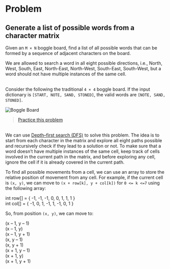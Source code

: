 # Problem

## Generate a list of possible words from a character matrix

Given an `M × N` boggle board, find a list of all possible words that can be formed by a sequence of adjacent characters on the board.

We are allowed to search a word in all eight possible directions, i.e., North, West, South, East, North-East, North-West, South-East, South-West, but a word should not have multiple instances of the same cell.

&#x20;\
Consider the following the traditional `4 × 4` boggle board. If the input dictionary is `[START, NOTE, SAND, STONED]`, the valid words are `[NOTE, SAND, STONED]`.

![Boggle Board](https://www.techiedelight.com/wp-content/uploads/boggle-board.png)

> [Practice this problem](https://techiedelight.com/practice/?problem=BoggleSearch)

&#x20;\
We can use [Depth–first search (DFS)](https://www.techiedelight.com/depth-first-search/) to solve this problem. The idea is to start from each character in the matrix and explore all eight paths possible and recursively check if they lead to a solution or not. To make sure that a word doesn’t have multiple instances of the same cell, keep track of cells involved in the current path in the matrix, and before exploring any cell, ignore the cell if it is already covered in the current path.

To find all possible movements from a cell, we can use an array to store the relative position of movement from any cell. For example, if the current cell is `(x, y)`, we can move to `(x + row[k], y + col[k])` for `0 <= k <=7` using the following array:

int row\[] = { -1, -1, -1, 0, 0, 1, 1, 1 }\
int col\[] = { -1, 0, 1, -1, 1, -1, 0, 1 }

So, from position `(x, y)`, we can move to:

(x – 1, y – 1)\
(x – 1, y)\
(x – 1, y + 1)\
(x, y – 1)\
(x, y + 1)\
(x + 1, y – 1)\
(x + 1, y)\
(x + 1, y + 1)
